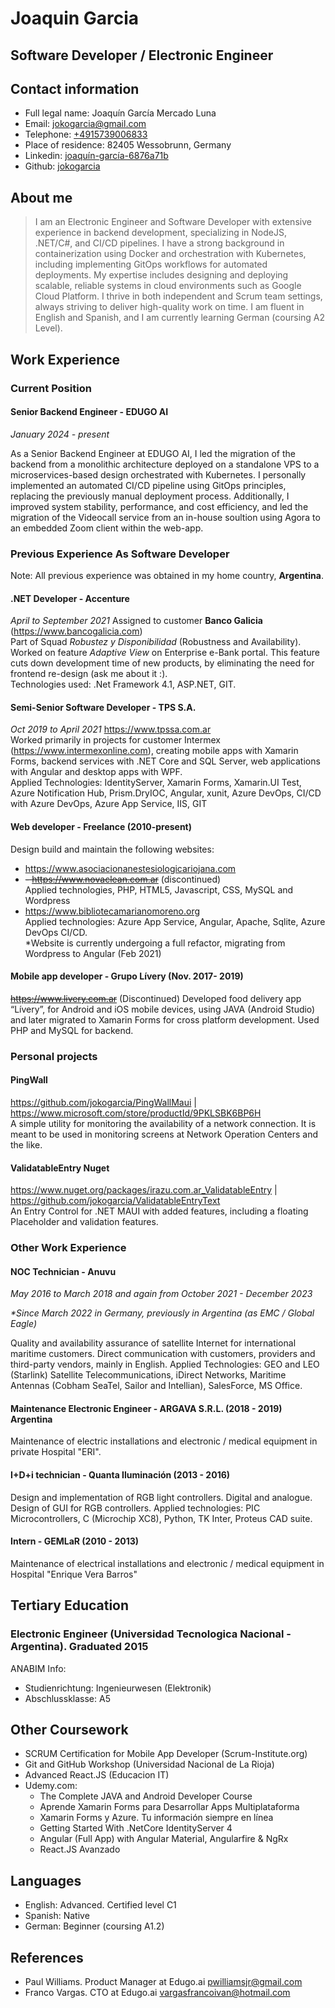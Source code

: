 # Joaquin Garcia



## Software Developer / Electronic Engineer

## Contact information
- Full legal name: Joaquín García Mercado Luna
- Email: jokogarcia@gmail.com
- Telephone: [+4915739006833](tel://+491601593891)
- Place of residence: 82405 Wessobrunn, Germany
- Linkedin: [joaquín-garcía-6876a71b](https://www.linkedin.com/in/joaqu%C3%ADn-garc%C3%ADa-6876a71b) 
- Github: [jokogarcia](https://github.com/jokogarcia/)


## About me

> I am an Electronic Engineer and Software Developer with extensive experience in backend development, specializing in NodeJS, .NET/C#, and CI/CD pipelines. I have a strong background in containerization using Docker and orchestration with Kubernetes, including implementing GitOps workflows for automated deployments. My expertise includes designing and deploying scalable, reliable systems in cloud environments such as Google Cloud Platform. I thrive in both independent and Scrum team settings, always striving to deliver high-quality work on time. I am fluent in English and Spanish, and I am currently learning German (coursing A2 Level).

## Work Experience

### Current Position
#### Senior Backend Engineer - EDUGO AI

_January 2024 - present_

As a Senior Backend Engineer at EDUGO AI, I led the migration of the backend from a monolithic architecture deployed on a standalone VPS to a microservices-based design orchestrated with Kubernetes. I personally implemented an automated CI/CD pipeline using GitOps principles, replacing the previously manual deployment process. Additionally, I improved system stability, performance, and cost efficiency, and led the migration of the Videocall service from an in-house soultion using Agora to an embedded Zoom client within the web-app.
  
### Previous Experience As Software Developer
Note: All previous experience was obtained in my home country, **Argentina**.

#### .NET Developer - Accenture

_April to September 2021_
Assigned to customer **Banco Galicia** (https://www.bancogalicia.com)  
Part of Squad _Robustez y Disponibilidad_ (Robustness and Availability).  
Worked on feature _Adaptive View_ on Enterprise e-Bank portal. This feature cuts down development time of new products, by eliminating the need for frontend re-design (ask me about it :).  
Technologies used: .Net Framework 4.1, ASP.NET, GIT.  

#### Semi-Senior Software Developer - TPS S.A.
_Oct 2019 to April 2021_ https://www.tpssa.com.ar  
Worked primarily in projects for customer Intermex (https://www.intermexonline.com), creating mobile apps with Xamarin Forms, backend services with .NET Core and SQL Server, web applications with Angular and desktop apps with WPF.  
Applied Technologies: IdentityServer, Xamarin Forms, Xamarin.UI Test, Azure Notification Hub, Prism.DryIOC, Angular, xunit, Azure DevOps, CI/CD with Azure DevOps, Azure App Service, IIS, GIT

#### Web developer - Freelance (2010-present)

Design build and maintain the following websites:

- https://www.asociacionanestesiologicariojana.com
- ~~- https://www.novaclean.com.ar~~ (discontinued)  
  Applied technologies, PHP, HTML5, Javascript, CSS, MySQL and Wordpress
- https://www.bibliotecamarianomoreno.org  
  Applied technologies: Azure App Service, Angular, Apache, Sqlite, Azure DevOps CI/CD.  
  \*Website is currently undergoing a full refactor, migrating from Wordpress to Angular (Feb 2021)

#### Mobile app developer - Grupo Lívery (Nov. 2017- 2019)

~~https://www.livery.com.ar~~ (Discontinued)
Developed food delivery app “Lívery”, for Android and iOS mobile devices, using JAVA (Android Studio) and later migrated to Xamarin Forms for cross platform development. Used PHP and MySQL for backend.

### Personal projects

#### PingWall

https://github.com/jokogarcia/PingWallMaui | https://www.microsoft.com/store/productId/9PKLSBK6BP6H  
A simple utility for monitoring the availability of a network connection. It is meant to be used in monitoring screens at Network Operation Centers and the like.

#### ValidatableEntry Nuget
https://www.nuget.org/packages/irazu.com.ar_ValidatableEntry | https://github.com/jokogarcia/ValidatableEntryText  
An Entry Control for .NET MAUI with added features, including a floating Placeholder and validation features.


### Other Work Experience
#### NOC Technician - Anuvu

_May 2016 to March 2018 and again from October 2021 - December 2023_

_\*Since March 2022 in Germany, previously in Argentina (as EMC / Global Eagle)_

Quality and availability assurance of satellite Internet for international maritime customers. Direct communication with customers, providers and third-party vendors, mainly in English.
Applied Technologies: GEO and LEO (Starlink) Satellite Telecommunications, iDirect Networks, Maritime Antennas (Cobham SeaTel, Sailor and Intellian), SalesForce, MS Office.

#### Maintenance Electronic Engineer - ARGAVA S.R.L. (2018 - 2019) Argentina  
Maintenance of electric installations and electronic / medical equipment in private Hospital "ERI".

#### I+D+i technician - Quanta Iluminación (2013 - 2016)
Design and implementation of RGB light controllers. Digital and analogue. Design of GUI for RGB controllers. Applied technologies: PIC Microcontrollers, C (Microchip XC8), Python, TK Inter, Proteus CAD suite.

#### Intern - GEMLaR (2010 - 2013)
Maintenance of electrical installations and electronic / medical equipment in Hospital "Enrique Vera Barros"

## Tertiary Education
### Electronic Engineer (Universidad Tecnologica Nacional - Argentina). Graduated 2015
ANABIM Info:
 - Studienrichtung: Ingenieurwesen (Elektronik)
 - Abschlussklasse: A5

## Other Coursework
- SCRUM Certification for Mobile App Developer (Scrum-Institute.org)
- Git and GitHub Workshop (Universidad Nacional de La Rioja)
- Advanced React.JS (Educacion IT)
- Udemy.com:
  - The Complete JAVA and Android Developer Course
  - Aprende Xamarin Forms para Desarrollar Apps Multiplataforma
  - Xamarin Forms y Azure. Tu información siempre en línea
  - Getting Started With .NetCore IdentityServer 4
  - Angular (Full App) with Angular Material, Angularfire & NgRx
  - React.JS Avanzado 

## Languages

- English: Advanced. Certified level C1
- Spanish: Native
- German: Beginner (coursing A1.2)

## References

- Paul Williams. Product Manager at Edugo.ai
  pwilliamsjr@gmail.com
- Franco Vargas. CTO at Edugo.ai
  vargasfrancoivan@hotmail.com
